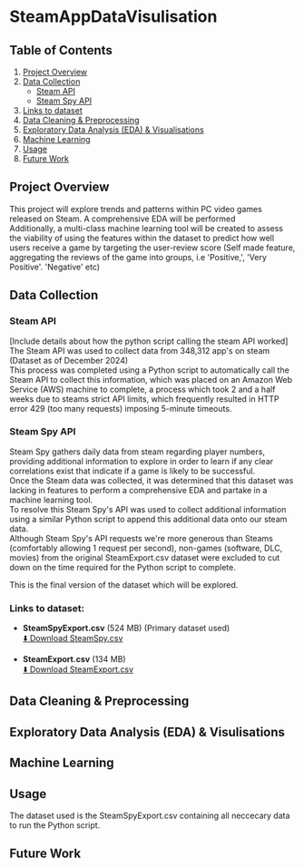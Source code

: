 # SteamAppDataVisulisation

## Table of Contents

1. [Project Overview](#project-overview)  
2. [Data Collection](#data-collection)  
   - [Steam API](#steam-api)  
   - [Steam Spy API](#steam-spy-api)
3. [Links to dataset](#links-to-dataset)  
3. [Data Cleaning & Preprocessing](#data-cleaning--preprocessing)  
4. [Exploratory Data Analysis (EDA) & Visualisations](#exploratory-data-analysis-eda--visualisations)  
5. [Machine Learning](#machine-learning)  
6. [Usage](#usage)  
7. [Future Work](#future-work)  
 

## Project Overview

This project will explore trends and patterns within PC video games released on Steam. A comprehensive EDA will be performed  
Additionally, a multi-class machine learning tool will be created to assess the viability of using the features within the dataset to predict how well users receive a game by targeting the user-review score (Self made feature, aggregating the reviews of the game into groups, i.e 'Positive,', 'Very Positive'. 'Negative' etc)

## Data Collection

### Steam API
[Include details about how the python script calling the steam API worked]  
The Steam API was used to collect data from 348,312 app's on steam (Dataset as of December 2024)  
This process was completed using a Python script to automatically call the Steam API to collect this information, which was placed on an Amazon Web Service (AWS) machine to complete, a process which took 2 and a half weeks due to steams strict API limits, which frequently resulted in HTTP error 429 (too many requests) imposing 5-minute timeouts.

### Steam Spy API
Steam Spy gathers daily data from steam regarding player numbers, providing additional information to explore in order to learn if any clear correlations exist that indicate if a game is likely to be successful.  
Once the Steam data was collected, it was determined that this dataset was lacking in features to perform a comprehensive EDA and partake in a machine learning tool.  
To resolve this Steam Spy's API was used to collect additional information using a similar Python script to append this additional data onto our steam data.  
Although Steam Spy's API requests we're more generous than Steams (comfortably allowing 1 request per second), non-games (software, DLC, movies) from the original SteamExport.csv dataset were excluded to cut down on the time required for the Python script to complete.

This is the final version of the dataset which will be explored.

### Links to dataset:

- **SteamSpyExport.csv** (524 MB) (Primary dataset used)  
  [⬇️ Download SteamSpy.csv](https://www.dropbox.com/scl/fi/hiaswu5au4dpa6unmrbzk/SteamExport.csv?rlkey=lfri28iaf7ndy4rg98zalvqjq&e=1&st=erkunxu5&dl=0)

- **SteamExport.csv** (134 MB)  
  [⬇️ Download SteamExport.csv](https://www.dropbox.com/scl/fi/31mj1eny5wdo15vleocvc/SteamSpyExport.csv?rlkey=npkf91iqte0ebezcyrkosmsxz&e=1&st=5xid3gwy&dl=0)

## Data Cleaning & Preprocessing

## Exploratory Data Analysis (EDA) & Visulisations

## Machine Learning

## Usage
The dataset used is the SteamSpyExport.csv containing all neccecary data to run the Python script.

## Future Work